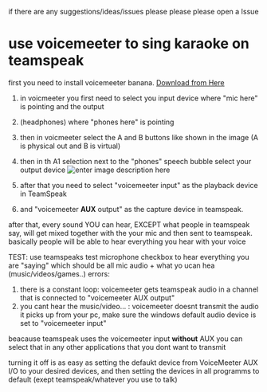 if there are any suggestions/ideas/issues please please please open a Issue
# use voicemeeter to sing karaoke on teamspeak
first you need to install voicemeeter banana. [Download from Here](https://www.vb-audio.com/Voicemeeter/banana.htm)

1. in voicmeeter you first need to select you input device where "mic here" is pointing and the output 
2. (headphones) where "phones here" is pointing
3. then in voicmeeter select the A and B buttons like shown in the image (A is physical out and B is virtual)

4. then in th A1 selection next to the "phones" speech bubble select your output device
![enter image description here](https://i.imgur.com/rPb3EMS.png)
6. after that you need to select  "voicemeeter input" as the playback device in TeamSpeak
7. and "voicemeeter **AUX** output" as the capture device in teamspeak.

after that, every sound YOU can hear, EXCEPT what people in teamspeak say, will get mixed together with the your mic and then sent to teamspeak. 
basically people will be able to hear everything you hear with your voice

TEST: use teamspeaks test microphone checkbox to hear everything you are "saying" which should be all mic audio + what yo ucan hea (music/videos/games..)
errors: 
1. there is a constant loop: voicemeeter gets teamspeak audio in a channel that is connected to "voicemeeter AUX output"
2. you cant hear the music/video... : voicemeeter doesnt transmit the audio it picks up from your pc, make sure the windows default audio device is set to "voicemeeter input"

beacause teamspeak uses the voicemeeter input **without** AUX you can select that in any other applications that you dont want to transmit


turning it off is as easy as setting the defaukt device from VoiceMeeter AUX I/O to your desired devices, and then setting the devices in all programms to default (exept teamspeak/whatever you use to talk)
